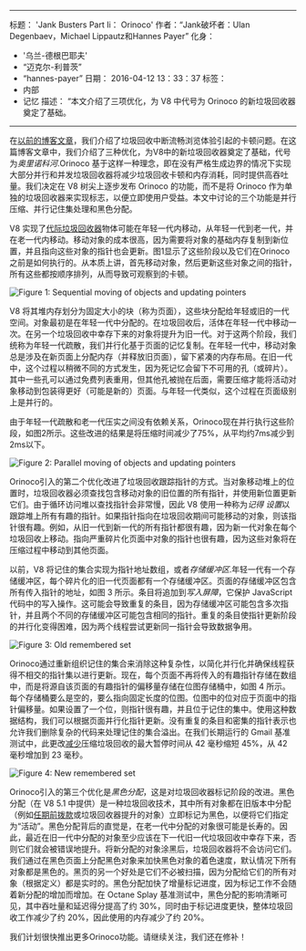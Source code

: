 ***

标题： 'Jank Busters Part Ii： Orinoco'
作者：“Jank破坏者：Ulan Degenbaev，Michael Lippautz和Hannes Payer”
化身：

*   '乌兰-德根巴耶夫'
*   “迈克尔-利普茨”
*   “hannes-payer”
    日期： 2016-04-12 13：33：37
    标签：
*   内部
*   记忆
    描述： “本文介绍了三项优化，为 V8 中代号为 Orinoco 的新垃圾回收器奠定了基础。

***

在[以前的博客文章](/blog/jank-busters)，我们介绍了垃圾回收中断流畅浏览体验引起的卡顿问题。在这篇博客文章中，我们介绍了三种优化，为V8中的新垃圾回收器奠定了基础，代号为*奥里诺科河*.Orinoco 基于这样一种理念，即在没有严格生成边界的情况下实现大部分并行和并发垃圾回收器将减少垃圾回收卡顿和内存消耗，同时提供高吞吐量。我们决定在 V8 树尖上逐步发布 Orinoco 的功能，而不是将 Orinoco 作为单独的垃圾回收器来实现标志，以便立即使用户受益。本文中讨论的三个功能是并行压缩、并行记住集处理和黑色分配。

V8 实现了[代际垃圾回收器](https://en.wikipedia.org/wiki/Garbage_collection_\(computer_science\)#Generational)物体可能在年轻一代内移动，从年轻一代到老一代，并在老一代内移动。移动对象的成本很高，因为需要将对象的基础内存复制到新位置，并且指向这些对象的指针也会更新。图1显示了这些阶段以及它们在Orinoco之前是如何执行的。从本质上讲，首先移动对象，然后更新这些对象之间的指针，所有这些都按顺序排列，从而导致可观察到的卡顿。

![Figure 1: Sequential moving of objects and updating pointers](/\_img/orinoco/sequential.png)

V8 将其堆内存划分为固定大小的块（称为页面），这些块分配给年轻或旧的一代空间。对象最初是在年轻一代中分配的。在垃圾回收后，活体在年轻一代中移动一次。在另一个垃圾回收中幸存下来的对象将提升为旧一代。对于这两个阶段，我们统称为年轻一代疏散，我们并行化基于页面的记忆复制。在年轻一代中，移动对象总是涉及在新页面上分配内存（并释放旧页面），留下紧凑的内存布局。在旧一代中，这个过程以稍微不同的方式发生，因为死记忆会留下不可用的孔（或碎片）。其中一些孔可以通过免费列表重用，但其他孔被抛在后面，需要压缩才能将活动对象移动到包装得更好（可能是新的）页面。与年轻一代类似，这个过程在页面级别上是并行的。

由于年轻一代疏散和老一代压实之间没有依赖关系，Orinoco现在并行执行这些阶段，如图2所示。这些改进的结果是将压缩时间减少了75%，从平均约7ms减少到2ms以下。

![Figure 2: Parallel moving of objects and updating pointers](/\_img/orinoco/parallel.png)

Orinoco引入的第二个优化改进了垃圾回收跟踪指针的方式。当对象移动堆上的位置时，垃圾回收器必须查找包含移动对象的旧位置的所有指针，并使用新位置更新它们。由于循环访问堆以查找指针会非常慢，因此 V8 使用一种称为*记得* *设置*以跟踪堆上所有有趣的指针。如果指针指向在垃圾回收期间可能移动的对象，则该指针很有趣。例如，从旧一代到新一代的所有指针都很有趣，因为新一代对象在每个垃圾回收上移动。指向严重碎片化页面中对象的指针也很有趣，因为这些对象将在压缩过程中移动到其他页面。

以前，V8 将记住的集合实现为指针地址数组，或者*存储缓冲区*.年轻一代有一个存储缓冲区，每个碎片化的旧一代页面都有一个存储缓冲区。页面的存储缓冲区包含所有传入指针的地址，如图 3 所示。条目将追加到*写入屏障*，它保护 JavaScript 代码中的写入操作。这可能会导致重复的条目，因为存储缓冲区可能包含多次指针，并且两个不同的存储缓冲区可能包含相同的指针。重复的条目使指针更新阶段的并行化变得困难，因为两个线程尝试更新同一指针会导致数据争用。

![Figure 3: Old remembered set](/\_img/orinoco/old-remembered-set.png)

Orinoco通过重新组织记住的集合来消除这种复杂性，以简化并行化并确保线程获得不相交的指针集以进行更新。现在，每个页面不再将传入的有趣指针存储在数组中，而是将源自该页面的有趣指针的偏移量存储在位图存储桶中，如图 4 所示。每个存储桶要么是空的，要么指向固定长度的位图。位图中的位对应于页面中的指针偏移量。如果设置了一个位，则指针很有趣，并且位于记住的集中。使用这种数据结构，我们可以根据页面并行化指针更新。没有重复的条目和密集的指针表示也允许我们删除复杂的代码来处理记住的集合溢出。在我们长期运行的 Gmail 基准测试中，此更改[减少](https://drive.google.com/file/d/0BxRQ51WfVicyMk9nYUk5YVY1VjQ/view)压缩垃圾回收的最大暂停时间从 42 毫秒缩短 45%，从 42 毫秒增加到 23 毫秒。

![Figure 4: New remembered set](/\_img/orinoco/new-remembered-set.png)

Orinoco引入的第三个优化是*黑色分配*，这是对垃圾回收器标记阶段的改进。黑色分配（在 V8 5.1 中提供）是一种垃圾回收技术，其中所有对象都在旧版本中分配（例如[任期前拨款](http://research.google.com/pubs/pub43823.html)或垃圾回收器提升的对象）立即标记为黑色，以便将它们指定为“活动”。黑色分配背后的直觉是，在老一代中分配的对象很可能是长寿的。因此，最近在旧一代中分配的对象至少应该在下一代旧一代垃圾回收中幸存下来，否则它们就会被错误地提升。将新分配的对象涂黑后，垃圾回收器将不会访问它们。我们通过在黑色页面上分配黑色对象来加快黑色对象的着色速度，默认情况下所有对象都是黑色的。黑页的另一个好处是它们不必被扫描，因为分配给它们的所有对象（根据定义）都是实时的。黑色分配加快了增量标记进度，因为标记工作不会随着新分配的增加而增加。在 Octane Splay 基准测试中，黑色分配的影响清晰可见，其中吞吐量和延迟得分提高了约 30%，同时由于标记进度更快，整体垃圾回收工作减少了约 20%，因此使用的内存减少了约 20%。

我们计划很快推出更多Orinoco功能。请继续关注，我们还在修补！
